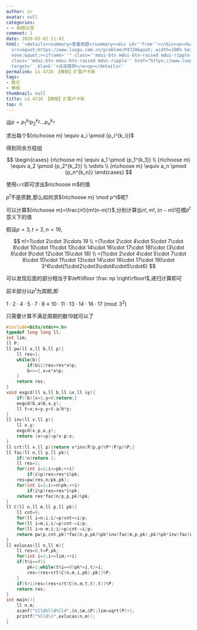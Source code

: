 ```yaml
---
author: zc
avatar: null
categories:
- - 刷题记录
commnet: 1
date: 2020-05-02 11:42
html: '<details><summary>查看原题</summary><div id=''from''></div><p><button onclick="document.getElementById(''from'').innerHTML=''<iframe
  src=&quot;https://www.luogu.com.cn/problem/P4720&quot; width=100% height=800px style=&quot;border:
  none;&quot;><iframe>''" class=''mdui-btn mdui-btn-raised mdui-ripple''>点击加载</button><a
  class=''mdui-btn mdui-btn-raised mdui-ripple'' href="https://www.luogu.com.cn/problem/P4720"
  target=''_blank''>点击跳转</a><p></details>'
permalink: LG 4720 【模板】扩展卢卡斯
tags:
- 数论
- 模板
thumbnail: null
title: LG 4720 【模板】扩展卢卡斯
top: 0
---
```

设$p=p_1^{k_1}p_2^{k_2}\dots p_n^{k_n}$

求出每个${n\choose m} \equiv a_i \pmod {p_i^{k_i}}$


得到同余方程组

$$
\begin{cases}
{n\choose m} \equiv a_1 \pmod {p_1^{k_1}}
\\
{n\choose m} \equiv a_2 \pmod {p_2^{k_2}}
\\
\vdots
\\
{n\choose m} \equiv a_n \pmod {p_n^{k_n}}
\end{cases}
$$

使用`crt`即可求出$n\choose m$的值

$p^t$不是质数,那么如何求${n\choose m} \mod p^t$呢?

可以计算${n\choose m}=\frac{n!}{m!(n-m)!}$,分别计算出$n!,m!,(n-m)!$在模$p^t$意义下的值

假设$p=3,t=2,n=19$,

$$
n!=1\cdot 2\cdot 3\cdots 19
\\
=(1\cdot 2\cdot 4\cdot 5\cdot 7\cdot 8\cdot 10\cdot 11\cdot 13\cdot 14\cdot 16\cdot 17\cdot 19)\cdot (3\cdot 6\cdot 9\cdot 12\cdot 15\cdot 18)
\\ 
=(1\cdot 2\cdot 4\cdot 5\cdot 7\cdot 8\cdot 10\cdot 11\cdot 13\cdot 14\cdot 16\cdot 17\cdot 19)\cdot 3^6\cdot(1\cdot2\cdot3\cdot4\cdot5\cdot6)
$$

可以发现后面的部分相当于$\left\lfloor \frac np \right\rfloor!$,递归计算即可

前半部分以$p^t$为周期,即

$1\cdot 2\cdot 4\cdot 5\cdot 7\cdot 8 \equiv 10\cdot 11\cdot 13\cdot 14\cdot 16\cdot 17 \pmod {3^2}$

只需要计算不满足周期的数$19$就可以了



```cpp
#include<bits/stdc++.h>
typedef long long ll;
int lim;
ll P;
ll pw(ll x,ll b,ll p){
    ll res=1;
    while(b){
        if(b&1)res=res*x%p;
        b>>=1,x=x*x%p;
    }
    return res;
}
void exgcd(ll a,ll b,ll &x,ll &y){
    if(!b){x=1,y=0;return;}
    exgcd(b,a%b,x,y);
    ll t=x;x=y,y=t-a/b*y;
}
ll inv(ll v,ll p){
    ll x,y;
    exgcd(v,p,x,y);
    return (x+=p)>p?x-p:x;
}
ll crt(ll v,ll p){return v*inv(P/p,p)%P*(P/p)%P;}
ll fac(ll n,ll p,ll pk){
    if(!n)return 1;
    ll res=1;
    for(int i=2;i<=pk;++i)
        if(i%p)res=res*i%pk;
    res=pw(res,n/pk,pk);
    for(int i=2;i<=n%pk;++i)
        if(i%p)res=res*i%pk;
    return res*fac(n/p,p,pk)%pk;
}
ll C(ll n,ll m,ll p,ll pk){
    ll cnt=0;
    for(ll i=n;i;i/=p)cnt+=i/p;
    for(ll i=m;i;i/=p)cnt-=i/p;
    for(ll i=n-m;i;i/=p)cnt-=i/p;
    return pw(p,cnt,pk)*fac(n,p,pk)%pk*inv(fac(m,p,pk),pk)%pk*inv(fac(n-m,p,pk),pk)%pk;
}
ll exlucas(ll n,ll m){
    ll res=0,t=P,pk;
    for(int i=2;i<=lim;++i)
    if(t%i==0){
        pk=1;while(t%i==0)pk*=i,t/=i;
        res=(res+crt(C(n,m,i,pk),pk))%P;
    }
    if(t>1)res=(res+crt(C(n,m,t,t),t))%P;
    return res;
}
int main(){
    ll n,m;
    scanf("%lld%lld%lld",&n,&m,&P);lim=sqrt(P)+1;
    printf("%lld\n",exlucas(n,m));
}
```

